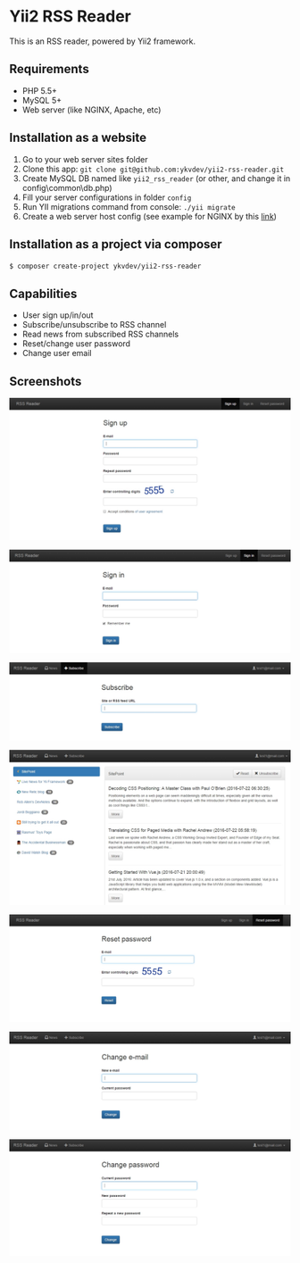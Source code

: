 # Yii2 RSS Reader

This is an RSS reader, powered by Yii2 framework. 

## Requirements

- PHP 5.5+
- MySQL 5+
- Web server (like NGINX, Apache, etc)

## Installation as a website

1. Go to your web server sites folder
1. Clone this app: `git clone git@github.com:ykvdev/yii2-rss-reader.git`
1. Create MySQL DB named like `yii2_rss_reader` (or other, and change it in config\common\db.php)
1. Fill your server configurations in folder `config`
1. Run YII migrations command from console: `./yii migrate`
1. Create a web server host config (see example for NGINX by this [link](https://raw.githubusercontent.com/ykvdev/yii2-rss-reader/master/nginx-host-example))

## Installation as a project via composer

`$ composer create-project ykvdev/yii2-rss-reader`

## Capabilities

- User sign up/in/out
- Subscribe/unsubscribe to RSS channel
- Read news from subscribed RSS channels
- Reset/change user password
- Change user email

## Screenshots

![Sign up - RSS Reader](https://raw.githubusercontent.com/ykvdev/yii2-rss-reader/master/screens/Sign%20up%20-%20RSS%20Reader.jpg)

![Sign in - RSS Reader](https://raw.githubusercontent.com/ykvdev/yii2-rss-reader/master/screens/Sign%20in%20-%20RSS%20Reader.jpg)

![Subscribe - RSS Reader](https://raw.githubusercontent.com/ykvdev/yii2-rss-reader/master/screens/Subscribe%20-%20RSS%20Reader.jpg)

![News list - RSS Reader](https://raw.githubusercontent.com/ykvdev/yii2-rss-reader/master/screens/News%20list%20-%20RSS%20Reader.jpg)

![Reset password - RSS Reader](https://raw.githubusercontent.com/ykvdev/yii2-rss-reader/master/screens/Reset%20password%20-%20RSS%20Reader.jpg)

![Change e-mail - RSS Reader](https://raw.githubusercontent.com/ykvdev/yii2-rss-reader/master/screens/Change%20e-mail%20-%20RSS%20Reader.jpg)

![Change password - RSS Reader](https://raw.githubusercontent.com/ykvdev/yii2-rss-reader/master/screens/Change%20password%20-%20RSS%20Reader.jpg)